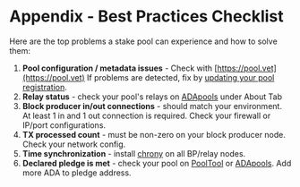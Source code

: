 # Appendix - Best Practices Checklist

Here are the top problems a stake pool can experience and how to solve them:

1. **Pool configuration / metadata issues** - Check with [https://pool.vet](https://pool.vet) If problems are detected, fix by [updating your pool registration](part-iv-administration/updating-stake-pool-information.md).
2. **Relay status** - check your pool's relays on [ADApools](https://adapools.org) under About Tab
3. **Block producer in/out connections** - should match your environment. At least 1 in and 1 out connection is required. Check your firewall or IP/port configurations.
4. **TX processed count** - must be non-zero on your block producer node. Check your network config.
5. **Time synchronization** - install [chrony](how-to-setup-chrony.md) on all BP/relay nodes.
6. **Declared pledge is met** - check your pool on [PoolTool](https://pooltool.io) or [ADApools](https://adapools.org). Add more ADA to pledge address.
